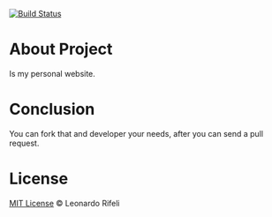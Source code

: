 [![Build Status](https://travis-ci.org/leonardorifeli/leonardorifeli.github.io.svg?branch=gh-pages)](https://travis-ci.org/leonardorifeli/leonardorifeli.github.io)

About Project
========================
Is my personal website.

Conclusion
========================
You can fork that and developer your needs, after you can send a pull request.

License
========================
[MIT License](http://leonardorifeli.mit-license.org/) © Leonardo Rifeli

